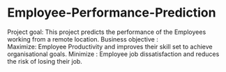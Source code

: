 # Employee-Performance-Prediction

 Project goal: This project predicts the performance of the Employees working from a remote location.
 Business objective :  
       Maximize: Employee Productivity and improves their skill set to achieve organisational goals.
       Minimize : Employee job dissatisfaction and reduces the risk of losing their job.
 
